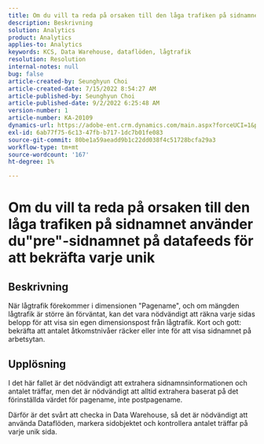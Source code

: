 ```yaml
---
title: Om du vill ta reda på orsaken till den låga trafiken på sidnamnet använder du"pre"-sidnamnet på datafeeds för att bekräfta varje unik
description: Beskrivning
solution: Analytics
product: Analytics
applies-to: Analytics
keywords: KCS, Data Warehouse, dataflöden, lågtrafik
resolution: Resolution
internal-notes: null
bug: false
article-created-by: Seunghyun Choi
article-created-date: 7/15/2022 8:54:27 AM
article-published-by: Seunghyun Choi
article-published-date: 9/2/2022 6:25:48 AM
version-number: 1
article-number: KA-20109
dynamics-url: https://adobe-ent.crm.dynamics.com/main.aspx?forceUCI=1&pagetype=entityrecord&etn=knowledgearticle&id=2fba16b6-1b04-ed11-82e4-00224809fcfe
exl-id: 6ab77f75-6c13-47fb-b717-1dc7b01fe083
source-git-commit: 80be1a59aeadd9b1c22dd038f4c51728bcfa29a3
workflow-type: tm+mt
source-wordcount: '167'
ht-degree: 1%

---
```


# Om du vill ta reda på orsaken till den låga trafiken på sidnamnet använder du&quot;pre&quot;-sidnamnet på datafeeds för att bekräfta varje unik

## Beskrivning

När lågtrafik förekommer i dimensionen &quot;Pagename&quot;, och om mängden lågtrafik är större än förväntat, kan det vara nödvändigt att räkna varje sidas belopp för att visa sin egen dimensionspost från lågtrafik. Kort och gott: bekräfta att antalet åtkomstnivåer räcker eller inte för att visa sidnamnet på arbetsytan. 

## Upplösning


I det här fallet är det nödvändigt att extrahera sidnamnsinformationen och antalet träffar, men det är nödvändigt att alltid extrahera baserat på det förinställda värdet för pagename, inte postpagename.

Därför är det svårt att checka in Data Warehouse, så det är nödvändigt att använda Dataflöden, markera sidobjektet och kontrollera antalet träffar på varje unik sida.
